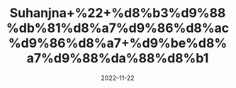 ---
title: 'Suhanjna+%22+%d8%b3%d9%88%db%81%d8%a7%d9%86%d8%ac%d9%86%d8%a7+%d9%be%d8%a7%d9%88%da%88%d8%b1'
date: '2022-11-22' 
metatag: '' 
inventory: '0' 
draft: false 
# meta description 
shortDescripton: 'Moringa+Leaves++%22+It+prevents+Chronic+Illness+and+helps+With+Weight+Loss.'
description: 'Powder+%d9%be%d8%a7%d9%88%da%88%d8%b1'
longdescription: ''
tags: ''
brand: ''
subCategory: ''
unit: '50 gm-Pk'
sellCount: '0'
featured: True
# product Price
price: '150.0'
# Product Short Description
shortDescription: 'Moringa+Leaves++%22+It+prevents+Chronic+Illness+and+helps+With+Weight+Loss.'
productID: 'AD9B8E14-5924-ED11-9968-005056B3A416'
type: 'products'
category: 'Powder+%d9%be%d8%a7%d9%88%da%88%d8%b1' 
thumnailproduct: 'https://eraconnect.blob.core.windows.net/product-images/aminsaddiquidawakhana/AD9B8E14-5924-ED11-9968-005056B3A416.webp' 
images:
  - image: 'https://eraconnect.blob.core.windows.net/product-images/aminsaddiquidawakhana/AD9B8E14-5924-ED11-9968-005056B3A416.webp'  
Variants:
---